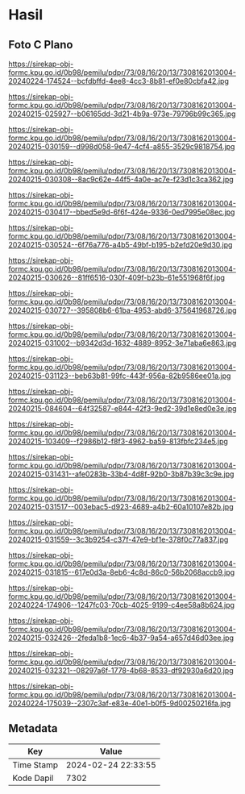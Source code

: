 # Hasil

## Foto C Plano

https://sirekap-obj-formc.kpu.go.id/0b98/pemilu/pdpr/73/08/16/20/13/7308162013004-20240224-174524--bcfdbffd-4ee8-4cc3-8b81-ef0e80cbfa42.jpg

https://sirekap-obj-formc.kpu.go.id/0b98/pemilu/pdpr/73/08/16/20/13/7308162013004-20240215-025927--b06165dd-3d21-4b9a-973e-79796b99c365.jpg

https://sirekap-obj-formc.kpu.go.id/0b98/pemilu/pdpr/73/08/16/20/13/7308162013004-20240215-030159--d998d058-9e47-4cf4-a855-3529c9818754.jpg

https://sirekap-obj-formc.kpu.go.id/0b98/pemilu/pdpr/73/08/16/20/13/7308162013004-20240215-030308--8ac9c62e-44f5-4a0e-ac7e-f23d1c3ca362.jpg

https://sirekap-obj-formc.kpu.go.id/0b98/pemilu/pdpr/73/08/16/20/13/7308162013004-20240215-030417--bbed5e9d-6f6f-424e-9336-0ed7995e08ec.jpg

https://sirekap-obj-formc.kpu.go.id/0b98/pemilu/pdpr/73/08/16/20/13/7308162013004-20240215-030524--6f76a776-a4b5-49bf-b195-b2efd20e9d30.jpg

https://sirekap-obj-formc.kpu.go.id/0b98/pemilu/pdpr/73/08/16/20/13/7308162013004-20240215-030626--81ff6516-030f-409f-b23b-61e551968f6f.jpg

https://sirekap-obj-formc.kpu.go.id/0b98/pemilu/pdpr/73/08/16/20/13/7308162013004-20240215-030727--395808b6-61ba-4953-abd6-375641968726.jpg

https://sirekap-obj-formc.kpu.go.id/0b98/pemilu/pdpr/73/08/16/20/13/7308162013004-20240215-031002--b9342d3d-1632-4889-8952-3e71aba6e863.jpg

https://sirekap-obj-formc.kpu.go.id/0b98/pemilu/pdpr/73/08/16/20/13/7308162013004-20240215-031123--beb63b81-99fc-443f-956a-82b9586ee01a.jpg

https://sirekap-obj-formc.kpu.go.id/0b98/pemilu/pdpr/73/08/16/20/13/7308162013004-20240215-084604--64f32587-e844-42f3-9ed2-39d1e8ed0e3e.jpg

https://sirekap-obj-formc.kpu.go.id/0b98/pemilu/pdpr/73/08/16/20/13/7308162013004-20240215-103409--f2986b12-f8f3-4962-ba59-813fbfc234e5.jpg

https://sirekap-obj-formc.kpu.go.id/0b98/pemilu/pdpr/73/08/16/20/13/7308162013004-20240215-031431--afe0283b-33b4-4d8f-92b0-3b87b39c3c9e.jpg

https://sirekap-obj-formc.kpu.go.id/0b98/pemilu/pdpr/73/08/16/20/13/7308162013004-20240215-031517--003ebac5-d923-4689-a4b2-60a10107e82b.jpg

https://sirekap-obj-formc.kpu.go.id/0b98/pemilu/pdpr/73/08/16/20/13/7308162013004-20240215-031559--3c3b9254-c37f-47e9-bf1e-378f0c77a837.jpg

https://sirekap-obj-formc.kpu.go.id/0b98/pemilu/pdpr/73/08/16/20/13/7308162013004-20240215-031815--617e0d3a-8eb6-4c8d-86c0-56b2068accb9.jpg

https://sirekap-obj-formc.kpu.go.id/0b98/pemilu/pdpr/73/08/16/20/13/7308162013004-20240224-174906--1247fc03-70cb-4025-9199-c4ee58a8b624.jpg

https://sirekap-obj-formc.kpu.go.id/0b98/pemilu/pdpr/73/08/16/20/13/7308162013004-20240215-032426--2feda1b8-1ec6-4b37-9a54-a657d46d03ee.jpg

https://sirekap-obj-formc.kpu.go.id/0b98/pemilu/pdpr/73/08/16/20/13/7308162013004-20240215-032321--08297a6f-1778-4b68-8533-df92930a6d20.jpg

https://sirekap-obj-formc.kpu.go.id/0b98/pemilu/pdpr/73/08/16/20/13/7308162013004-20240224-175039--2307c3af-e83e-40e1-b0f5-9d00250216fa.jpg


## Metadata

| Key        | Value               |
| ---------- | ------------------- |
| Time Stamp | 2024-02-24 22:33:55 |
| Kode Dapil | 7302                |



